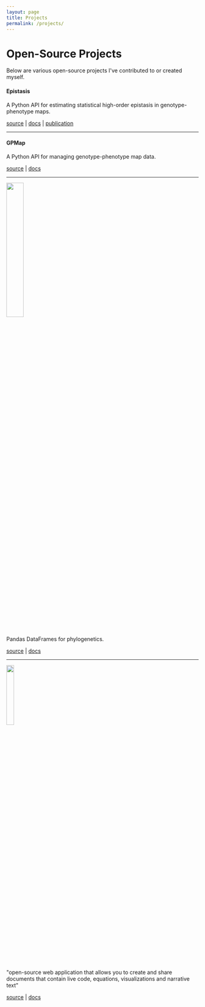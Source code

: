 ```yaml
---
layout: page
title: Projects
permalink: /projects/
---
```


# **Open-Source Projects**

Below are various open-source projects I've contributed to or created myself.

#### **Epistasis**

A Python API for estimating statistical high-order epistasis in genotype-phenotype maps.

[source](https://github.com/harmslab/epistasis) \| [docs](http://epistasis.readthedocs.io/) \| [publication](http://www.genetics.org/content/205/3/1079)

<hr>
<p></p>

#### **GPMap**

A Python API for managing genotype-phenotype map data.

[source](https://github.com/harmslab/gpmap) \| [docs](http://gpmap.readthedocs.io/)

<hr>
<p></p>

<img src="../assets/images/phylopandas-banner.png" width="30%">

Pandas DataFrames for phylogenetics.

[source](https://github.com/Zsailer/phylopandas) \| [docs](http://phylopandas.readthedocs.io/)

<hr>
<p></p>

<img src="../assets/images/jupyter-banner.png" width="20%">

"open-source web application that allows you to create and share documents that contain live code, equations, visualizations and narrative text"

[source](https://github.com/jupyter/jupyter) \| [docs](http://jupyter.readthedocs.io/en/latest/)
